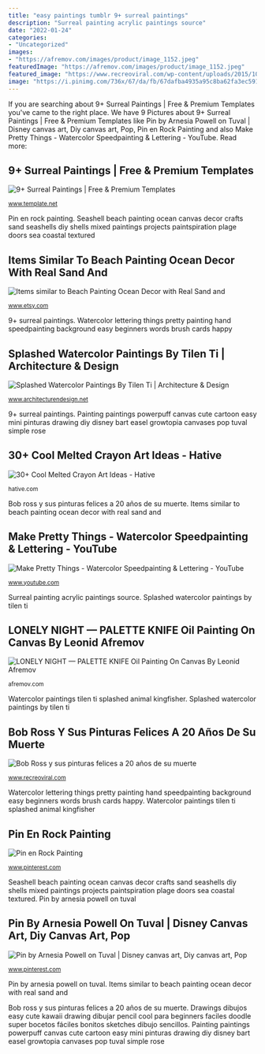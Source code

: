 ```yaml
---
title: "easy paintings tumblr 9+ surreal paintings"
description: "Surreal painting acrylic paintings source"
date: "2022-01-24"
categories:
- "Uncategorized"
images:
- "https://afremov.com/images/product/image_1152.jpeg"
featuredImage: "https://afremov.com/images/product/image_1152.jpeg"
featured_image: "https://www.recreoviral.com/wp-content/uploads/2015/10/BOB-ROSS-PINTURAS-12.jpg"
image: "https://i.pinimg.com/736x/67/da/fb/67dafba4935a95c8ba62fa3ec591e406.jpg"
---
```


If you are searching about 9+ Surreal Paintings | Free &amp; Premium Templates you've came to the right place. We have 9 Pictures about 9+ Surreal Paintings | Free &amp; Premium Templates like Pin by Arnesia Powell on Tuval | Disney canvas art, Diy canvas art, Pop, Pin en Rock Painting and also Make Pretty Things - Watercolor Speedpainting &amp; Lettering - YouTube. Read more:

## 9+ Surreal Paintings | Free &amp; Premium Templates

![9+ Surreal Paintings | Free &amp; Premium Templates](https://images.template.net/wp-content/uploads/2017/01/23230913/Surreal-Acrylic-Painting.jpg "Watercolor paintings tilen ti splashed animal kingfisher")

<small>www.template.net</small>

Pin en rock painting. Seashell beach painting ocean canvas decor crafts sand seashells diy shells mixed paintings projects paintspiration plage doors sea coastal textured

## Items Similar To Beach Painting Ocean Decor With Real Sand And

![Items similar to Beach Painting Ocean Decor with Real Sand and](https://img1.etsystatic.com/020/1/7921179/il_570xN.517605375_876x.jpg "Watercolor paintings tilen ti splashed animal kingfisher")

<small>www.etsy.com</small>

9+ surreal paintings. Watercolor lettering things pretty painting hand speedpainting background easy beginners words brush cards happy

## Splashed Watercolor Paintings By Tilen Ti | Architecture &amp; Design

![Splashed Watercolor Paintings By Tilen Ti | Architecture &amp; Design](https://cdn.architecturendesign.net/wp-content/uploads/2015/09/AD-Colorful-Animal-Watercolor-Paintings-Tilen-Ti-04.jpg "Crayon melted elephant cool melting crayons painting crafts canvas paintings hative arts diy paint silhouette éléphant project craft simple cute")

<small>www.architecturendesign.net</small>

9+ surreal paintings. Painting paintings powerpuff canvas cute cartoon easy mini pinturas drawing diy disney bart easel growtopia canvases pop tuval simple rose

## 30+ Cool Melted Crayon Art Ideas - Hative

![30+ Cool Melted Crayon Art Ideas - Hative](https://hative.com/wp-content/uploads/2014/04/melted-crayon-art/21-melted-crayon-elephant.jpg "Splashed watercolor paintings by tilen ti")

<small>hative.com</small>

Bob ross y sus pinturas felices a 20 años de su muerte. Items similar to beach painting ocean decor with real sand and

## Make Pretty Things - Watercolor Speedpainting &amp; Lettering - YouTube

![Make Pretty Things - Watercolor Speedpainting &amp; Lettering - YouTube](https://i.ytimg.com/vi/YlsxrQcPgMU/maxresdefault.jpg "9+ surreal paintings")

<small>www.youtube.com</small>

Surreal painting acrylic paintings source. Splashed watercolor paintings by tilen ti

## LONELY NIGHT — PALETTE KNIFE Oil Painting On Canvas By Leonid Afremov

![LONELY NIGHT — PALETTE KNIFE Oil Painting On Canvas By Leonid Afremov](https://afremov.com/images/product/image_1152.jpeg "Seashell beach painting ocean canvas decor crafts sand seashells diy shells mixed paintings projects paintspiration plage doors sea coastal textured")

<small>afremov.com</small>

Watercolor paintings tilen ti splashed animal kingfisher. Splashed watercolor paintings by tilen ti

## Bob Ross Y Sus Pinturas Felices A 20 Años De Su Muerte

![Bob Ross y sus pinturas felices a 20 años de su muerte](https://www.recreoviral.com/wp-content/uploads/2015/10/BOB-ROSS-PINTURAS-12.jpg "Splashed watercolor paintings by tilen ti")

<small>www.recreoviral.com</small>

Watercolor lettering things pretty painting hand speedpainting background easy beginners words brush cards happy. Watercolor paintings tilen ti splashed animal kingfisher

## Pin En Rock Painting

![Pin en Rock Painting](https://i.pinimg.com/736x/a4/f6/b3/a4f6b3ffa5cd536d36b8c8561e286cd7.jpg "Crayon melted elephant cool melting crayons painting crafts canvas paintings hative arts diy paint silhouette éléphant project craft simple cute")

<small>www.pinterest.com</small>

Seashell beach painting ocean canvas decor crafts sand seashells diy shells mixed paintings projects paintspiration plage doors sea coastal textured. Pin by arnesia powell on tuval

## Pin By Arnesia Powell On Tuval | Disney Canvas Art, Diy Canvas Art, Pop

![Pin by Arnesia Powell on Tuval | Disney canvas art, Diy canvas art, Pop](https://i.pinimg.com/736x/67/da/fb/67dafba4935a95c8ba62fa3ec591e406.jpg "9+ surreal paintings")

<small>www.pinterest.com</small>

Pin by arnesia powell on tuval. Items similar to beach painting ocean decor with real sand and

Bob ross y sus pinturas felices a 20 años de su muerte. Drawings dibujos easy cute kawaii drawing dibujar pencil cool para beginners faciles doodle super bocetos fáciles bonitos sketches dibujo sencillos. Painting paintings powerpuff canvas cute cartoon easy mini pinturas drawing diy disney bart easel growtopia canvases pop tuval simple rose
